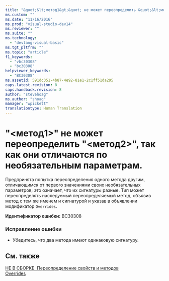 ```yaml
---
title: "&quot;&lt;метод1&gt;&quot; не может переопределить &quot;&lt;метод2&gt;&quot;, так как они отличаются по необязательным параметрам. | Microsoft Docs"
ms.custom: ""
ms.date: "11/16/2016"
ms.prod: "visual-studio-dev14"
ms.reviewer: ""
ms.suite: ""
ms.technology: 
  - "devlang-visual-basic"
ms.tgt_pltfrm: ""
ms.topic: "article"
f1_keywords: 
  - "vbc30308"
  - "bc30308"
helpviewer_keywords: 
  - "BC30308"
ms.assetid: 591dc351-4b87-4e92-81e1-2c1ff51da295
caps.latest.revision: 8
caps.handback.revision: 8
author: "stevehoag"
ms.author: "shoag"
manager: "wpickett"
translationtype: Human Translation
---
```

# &quot;&lt;метод1&gt;&quot; не может переопределить &quot;&lt;метод2&gt;&quot;, так как они отличаются по необязательным параметрам.
Предпринята попытка переопределения одного метода другим, отличающимся от первого значениями своих необязательных параметров; это означает, что их сигнатуры разные. Тип может переопределять наследуемый переопределяемый метод, объявив метод с тем же именем и сигнатурой и указав в объявлении модификатор `Overrides`.  
  
 **Идентификатор ошибки:** BC30308  
  
### Исправление ошибки  
  
-   Убедитесь, что два метода имеют одинаковую сигнатуру.  
  
## См. также  
 [НЕ В СБОРКЕ. Переопределение свойств и методов](http://msdn.microsoft.com/ru-ru/2167e8f5-1225-4b13-9ebd-02591ba90213)   
 [Overrides](../../visual-basic/language-reference/modifiers/overrides.md)